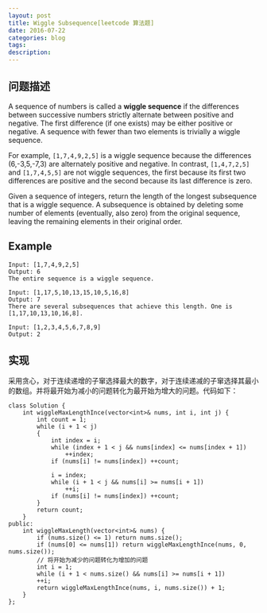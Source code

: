```yaml
---
layout: post
title: Wiggle Subsequence[leetcode 算法题]
date: 2016-07-22
categories: blog
tags:
description:
---
```

## 问题描述
A sequence of numbers is called a <b>wiggle sequence</b> if the differences between successive numbers strictly alternate between positive and negative. The first difference (if one exists) may be either positive or negative. A sequence with fewer than two elements is trivially a wiggle sequence.

For example, <code>[1,7,4,9,2,5]</code> is a wiggle sequence because the differences (6,-3,5,-7,3) are alternately positive and negative. In contrast, <code>[1,4,7,2,5]</code> and <code>[1,7,4,5,5]</code> are not wiggle sequences, the first because its first two differences are positive and the second because its last difference is zero.

Given a sequence of integers, return the length of the longest subsequence that is a wiggle sequence. A subsequence is obtained by deleting some number of elements (eventually, also zero) from the original sequence, leaving the remaining elements in their original order.

## Example

    Input: [1,7,4,9,2,5]
    Output: 6
    The entire sequence is a wiggle sequence.

    Input: [1,17,5,10,13,15,10,5,16,8]
    Output: 7
    There are several subsequences that achieve this length. One is [1,17,10,13,10,16,8].

    Input: [1,2,3,4,5,6,7,8,9]
    Output: 2

## 实现
采用贪心，对于连续递增的子窜选择最大的数字，对于连续递减的子窜选择其最小的数组。并将最开始为减小的问题转化为最开始为增大的问题。代码如下：

    class Solution {
        int wiggleMaxLengthInce(vector<int>& nums, int i, int j) {
            int count = 1;
            while (i + 1 < j)
            {
                int index = i;
                while (index + 1 < j && nums[index] <= nums[index + 1])
                    ++index;
                if (nums[i] != nums[index]) ++count;

                i = index;
                while (i + 1 < j && nums[i] >= nums[i + 1])
                    ++i;
                if (nums[i] != nums[index]) ++count;
            }
            return count;
        }
    public:
        int wiggleMaxLength(vector<int>& nums) {
            if (nums.size() <= 1) return nums.size();
            if (nums[0] <= nums[1]) return wiggleMaxLengthInce(nums, 0, nums.size());
            // 将开始为减少的问题转化为增加的问题
            int i = 1;
            while (i + 1 < nums.size() && nums[i] >= nums[i + 1])
            ++i;
            return wiggleMaxLengthInce(nums, i, nums.size()) + 1;
        }
    };
